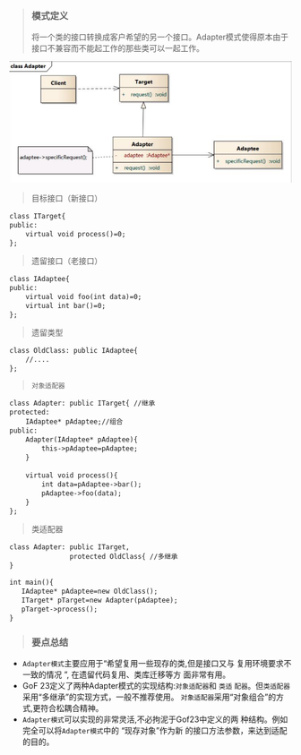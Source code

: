 > ### 模式定义
> 将一个类的接口转换成客户希望的另一个接口。Adapter模式使得原本由于接口不兼容而不能起工作的那些类可以一起工作。

![对象适配器](/IMG/Adapter.png)
> 目标接口（新接口）
```
class ITarget{
public:
    virtual void process()=0;
};
```
> 遗留接口（老接口）
```
class IAdaptee{
public:
    virtual void foo(int data)=0;
    virtual int bar()=0;
};
```
> 遗留类型
```
class OldClass: public IAdaptee{
    //....
};
```
> `对象适配器`
```
class Adapter: public ITarget{ //继承
protected:
    IAdaptee* pAdaptee;//组合 
public: 
    Adapter(IAdaptee* pAdaptee){
        this->pAdaptee=pAdaptee;
    }
    
    virtual void process(){
        int data=pAdaptee->bar();
        pAdaptee->foo(data); 
    } 
};
```

> 类适配器
```
class Adapter: public ITarget,
               protected OldClass{ //多继承
}
 ```
 ```
int main(){
    IAdaptee* pAdaptee=new OldClass();
    ITarget* pTarget=new Adapter(pAdaptee);
    pTarget->process();
}
```
> ### 要点总结
* `Adapter模式`主要应用于“希望复用一些现存的类,但是接口又与
复用环境要求不一致的情况 ”, 在遗留代码复用、类库迁移等方
面非常有用。
* GoF 23定义了两种Adapter模式的实现结构:`对象适配器`和 `类适`
`配器`。但`类适配器`采用“多继承”的实现方式，一般不推荐使用。
`对象适配器`采用“对象组合”的方式,更符合松耦合精神。
* `Adapter模式`可以实现的非常灵活,不必拘泥于Gof23中定义的两
种结构。例如完全可以将`Adapter模式`中的 “现存对象”作为新
的接口方法参数，来达到适配的目的。

